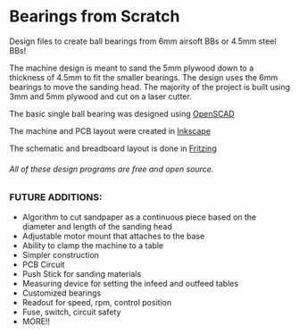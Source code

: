 # Bearings from Scratch
Design files to create ball bearings from 6mm airsoft BBs or 4.5mm steel BBs! 

The machine design is meant to sand the 5mm plywood down to a thickness of 4.5mm to fit the smaller bearings. The design uses the 6mm bearings to move the sanding head. The majority of the project is built using 3mm and 5mm plywood and cut on a laser cutter. 

The basic single ball bearing was designed using [OpenSCAD](http://www.openscad.org)

The machine and PCB layout were created in [Inkscape](http://www.inkscape.org)

The schematic and breadboard layout is done in [Fritzing](http://www.fritzing.org)

###### All of these design programs are free and open source.

### FUTURE ADDITIONS:
+ Algorithm to cut sandpaper as a continuous piece based on the diameter and length of the sanding head
+ Adjustable motor mount that attaches to the base
+ Ability to clamp the machine to a table
+ Simpler construction
+ PCB Circuit
+ Push Stick for sanding materials
+ Measuring device for setting the infeed and outfeed tables
+ Customized bearings
+ Readout for speed, rpm, control position
+ Fuse, switch, circuit safety
+ MORE!!
